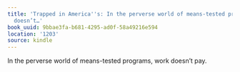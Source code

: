 ```yaml
---
title: 'Trapped in America''s: In the perverse world of means-tested programs, work
  doesn’t…'
book_uuid: 9bbae3fa-b681-4295-ad0f-58a49216e594
location: '1203'
source: kindle
---
```


In the perverse world of means-tested programs, work doesn’t pay.